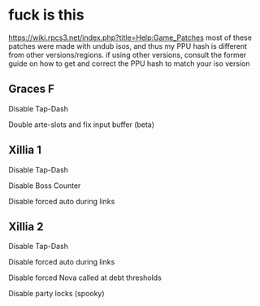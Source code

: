 # fuck is this
https://wiki.rpcs3.net/index.php?title=Help:Game_Patches
most of these patches were made with undub isos, and thus my PPU hash is different from other versions/regions. if using other versions, consult the former guide on how to get and correct the PPU hash to match your iso version

## Graces F
Disable Tap-Dash

Double arte-slots and fix input buffer (beta)

## Xillia 1
Disable Tap-Dash

Disable Boss Counter

Disable forced auto during links

## Xillia 2
Disable Tap-Dash

Disable forced auto during links

Disable forced Nova called at debt thresholds

Disable party locks (spooky)

